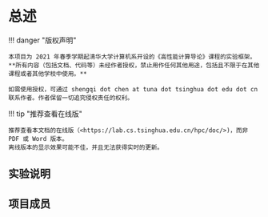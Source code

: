 # 总述

!!! danger "版权声明"

    本项目为 2021 年春季学期起清华大学计算机系开设的《高性能计算导论》课程的实验框架。
    **所有内容（包括文档、代码等）未经作者授权，禁止用作任何其他用途，包括且不限于在其他课程或者其他学校中使用。**
    
    如需使用授权，可通过 shengqi dot chen at tuna dot tsinghua dot edu dot cn 联系作者。作者保留一切追究侵权责任的权利。

!!! tip "推荐查看在线版"

    推荐查看本文档的在线版（<https://lab.cs.tsinghua.edu.cn/hpc/doc/>)，而非 PDF 或 Word 版本。
    离线版本的显示效果可能不佳，并且无法获得实时的更新。


## 实验说明

<!-- 这里是 2021 年秋季计算机网络原理课程原理课程实验采用的框架。它有以下的设计目标：

* 降低难度：把与底层打交道的部分抽象成通用的接口，减少学习底层 API 的负担
* 复用代码：在一个平台上编写的程序可以直接用于其他平台
* 方便测试：提供文件读写 PCAP 的后端，可以直接用数据进行黑箱测试

实验的目标是完成一个具有以下功能的路由器：

* 转发：收到一个路过的 IP 包，通过查表得到下一棒（特别地，如果目的地址直接可达，下一棒就是目的地址），然后“接力”给下一棒。
* 路由：通过 RIP 协议，学习到网络的拓扑信息用于转发，使得网络可以连通。

本实验目标是让大家掌握如下技能：

* 网络系统的调试，利用 ping 和抓包等工具，找到网络中出问题的地方并解决
* 阅读、理解和实现 RFC 文档的能力，在本实验里主要是 [RFC 2453: RIP Version 2](https://tools.ietf.org/html/rfc2453)
* Linux 系统网络的配置 -->

## 项目成员

<!-- * 框架设计：张宇翔（@z4yx）
* 代码与文档编写：陈晟祺（@Harry-Chen）、陈嘉杰（@jiegec）

以下同学曾担任网络原理课程的助教，协助测试实验框架：

* （2019 年秋季学期）李江、陆超逸
* （2020 年秋季学期）杨松涛、靳子豪
* （2021 年春季学期）潘俊臣

以下同学在 GitHub 上或者以其他方式向我们提交了贡献，特此表示感谢：

* @Konano
* @nzh63
* @linusboyle -->
